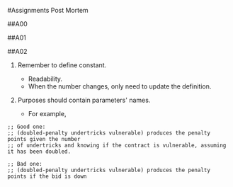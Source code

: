 #Assignments Post Mortem

##A00

##A01

##A02
1. Remember to define constant. 
    * Readability.
    * When the number changes, only need to update the definition.

2. Purposes should contain parameters' names.
    * For example,
~~~~
;; Good one:
;; (doubled-penalty undertricks vulnerable) produces the penalty points given the number
;; of undertricks and knowing if the contract is vulnerable, assuming it has been doubled.

;; Bad one:
;; (doubled-penalty undertricks vulnerable) produces the penalty points if the bid is down
~~~~
